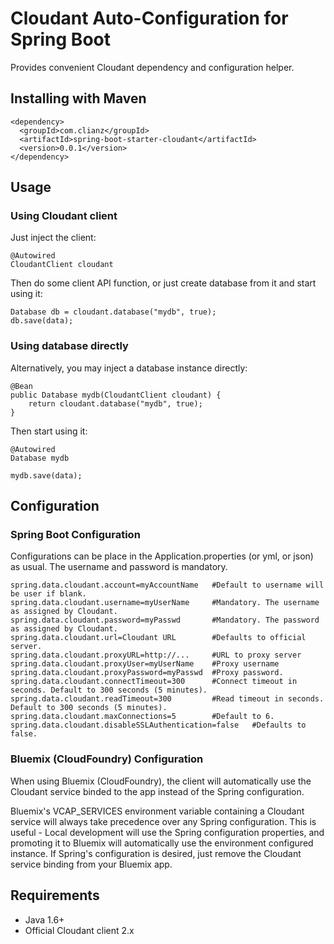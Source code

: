 # Cloudant Auto-Configuration for Spring Boot
Provides convenient Cloudant dependency and configuration helper.
## Installing with Maven
```
<dependency>
  <groupId>com.clianz</groupId>
  <artifactId>spring-boot-starter-cloudant</artifactId>
  <version>0.0.1</version>
</dependency>
```
## Usage
### Using Cloudant client
Just inject the client:
```
@Autowired
CloudantClient cloudant
```
Then do some client API function, or just create database from it and start using it:
```
Database db = cloudant.database("mydb", true);
db.save(data);
```
### Using database directly
Alternatively, you may inject a database instance directly:
```
@Bean
public Database mydb(CloudantClient cloudant) {
	return cloudant.database("mydb", true);
}
```
Then start using it:
```
@Autowired
Database mydb
```
```
mydb.save(data);
```
## Configuration
### Spring Boot Configuration
Configurations can be place in the Application.properties (or yml, or json) as usual. The username and password is mandatory.
```
spring.data.cloudant.account=myAccountName   #Default to username will be user if blank.
spring.data.cloudant.username=myUserName     #Mandatory. The username as assigned by Cloudant.
spring.data.cloudant.password=myPasswd       #Mandatory. The password as assigned by Cloudant.
spring.data.cloudant.url=Cloudant URL        #Defaults to official server.
spring.data.cloudant.proxyURL=http://...     #URL to proxy server
spring.data.cloudant.proxyUser=myUserName    #Proxy username
spring.data.cloudant.proxyPassword=myPasswd  #Proxy password.
spring.data.cloudant.connectTimeout=300      #Connect timeout in seconds. Default to 300 seconds (5 minutes).
spring.data.cloudant.readTimeout=300         #Read timeout in seconds. Default to 300 seconds (5 minutes).
spring.data.cloudant.maxConnections=5        #Default to 6.
spring.data.cloudant.disableSSLAuthentication=false   #Defaults to false.
```
### Bluemix (CloudFoundry) Configuration
When using Bluemix (CloudFoundry), the client will automatically use the Cloudant service binded to the app instead of the Spring configuration.

Bluemix's VCAP_SERVICES environment variable containing a Cloudant service will always take precedence over any Spring configuration. This is useful - Local development will use the Spring configuration properties, and promoting it to Bluemix will automatically use the environment configured instance. If Spring's configuration is desired, just remove the Cloudant service binding from your Bluemix app.

## Requirements
- Java 1.6+
- Official Cloudant client 2.x
